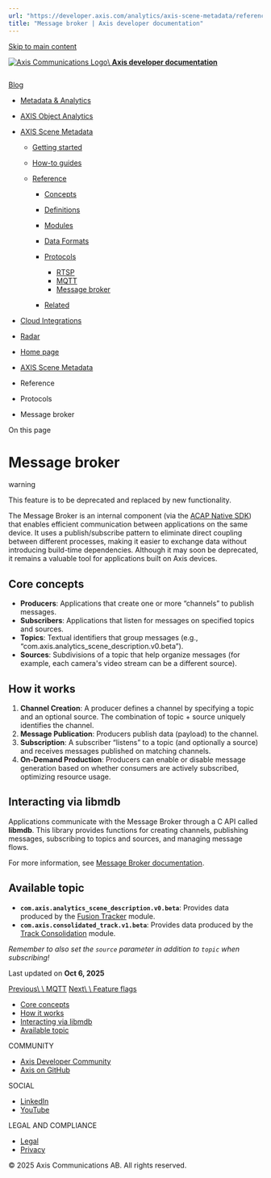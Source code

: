 ```yaml
---
url: "https://developer.axis.com/analytics/axis-scene-metadata/reference/protocols/message-broker/"
title: "Message broker | Axis developer documentation"
---
```


[Skip to main content](https://developer.axis.com/analytics/axis-scene-metadata/reference/protocols/message-broker/#__docusaurus_skipToContent_fallback)

[![Axis Communications Logo](https://developer.axis.com/img/axis-logo.svg)\\
**Axis developer documentation**](https://developer.axis.com/)

```

```

[Blog](https://developer.axis.com/blog/)

- [Metadata & Analytics](https://developer.axis.com/analytics/)
- [AXIS Object Analytics](https://developer.axis.com/analytics/axis-scene-metadata/reference/protocols/message-broker/#)

- [AXIS Scene Metadata](https://developer.axis.com/analytics/axis-scene-metadata/)

  - [Getting started](https://developer.axis.com/analytics/axis-scene-metadata/getting-started/)
  - [How-to guides](https://developer.axis.com/analytics/axis-scene-metadata/reference/protocols/message-broker/#)

  - [Reference](https://developer.axis.com/analytics/axis-scene-metadata/reference/protocols/message-broker/#)

    - [Concepts](https://developer.axis.com/analytics/axis-scene-metadata/reference/concepts/)

    - [Definitions](https://developer.axis.com/analytics/axis-scene-metadata/reference/protocols/message-broker/#)

    - [Modules](https://developer.axis.com/analytics/axis-scene-metadata/reference/modules/)

    - [Data Formats](https://developer.axis.com/analytics/axis-scene-metadata/reference/protocols/message-broker/#)

    - [Protocols](https://developer.axis.com/analytics/axis-scene-metadata/reference/protocols/message-broker/#)

      - [RTSP](https://developer.axis.com/analytics/axis-scene-metadata/reference/protocols/rtsp/)
      - [MQTT](https://developer.axis.com/analytics/axis-scene-metadata/reference/protocols/mqtt/)
      - [Message broker](https://developer.axis.com/analytics/axis-scene-metadata/reference/protocols/message-broker/)
    - [Related](https://developer.axis.com/analytics/axis-scene-metadata/reference/protocols/message-broker/#)
- [Cloud Integrations](https://developer.axis.com/analytics/axis-scene-metadata/reference/protocols/message-broker/#)

- [Radar](https://developer.axis.com/analytics/axis-scene-metadata/reference/protocols/message-broker/#)


- [Home page](https://developer.axis.com/)
- [AXIS Scene Metadata](https://developer.axis.com/analytics/axis-scene-metadata/)
- Reference
- Protocols
- Message broker

On this page

# Message broker

warning

This feature is to be deprecated and replaced by new functionality.

The Message Broker is an internal component (via the [ACAP Native SDK](https://developer.axis.com/acap/api/)) that enables efficient communication between applications on the same device. It uses a publish/subscribe pattern to eliminate direct coupling between different processes, making it easier to exchange data without introducing build-time dependencies. Although it may soon be deprecated, it remains a valuable tool for applications built on Axis devices.

## Core concepts [​](https://developer.axis.com/analytics/axis-scene-metadata/reference/protocols/message-broker/\#core-concepts "Direct link to Core concepts")

- **Producers**: Applications that create one or more “channels” to publish messages.
- **Subscribers**: Applications that listen for messages on specified topics and sources.
- **Topics**: Textual identifiers that group messages (e.g., “com.axis.analytics\_scene\_description.v0.beta”).
- **Sources**: Subdivisions of a topic that help organize messages (for example, each camera's video stream can be a different source).

## How it works [​](https://developer.axis.com/analytics/axis-scene-metadata/reference/protocols/message-broker/\#how-it-works "Direct link to How it works")

1. **Channel Creation**: A producer defines a channel by specifying a topic and an optional source. The combination of topic + source uniquely identifies the channel.
2. **Message Publication**: Producers publish data (payload) to the channel.
3. **Subscription**: A subscriber “listens” to a topic (and optionally a source) and receives messages published on matching channels.
4. **On-Demand Production**: Producers can enable or disable message generation based on whether consumers are actively subscribed, optimizing resource usage.

## Interacting via libmdb [​](https://developer.axis.com/analytics/axis-scene-metadata/reference/protocols/message-broker/\#interacting-via-libmdb "Direct link to Interacting via libmdb")

Applications communicate with the Message Broker through a C API called **libmdb**. This library provides functions for creating channels, publishing messages, subscribing to topics and sources, and managing message flows.

For more information, see [Message Broker documentation](https://developer.axis.com/acap/api/src/api/message-broker/html/index.html).

## Available topic [​](https://developer.axis.com/analytics/axis-scene-metadata/reference/protocols/message-broker/\#available-topic "Direct link to Available topic")

- **`com.axis.analytics_scene_description.v0.beta`**: Provides data produced by the [Fusion Tracker](https://developer.axis.com/analytics/axis-scene-metadata/reference/modules/fusion-tracker/) module.
- **`com.axis.consolidated_track.v1.beta`**: Provides data produced by the [Track Consolidation](https://developer.axis.com/analytics/axis-scene-metadata/reference/modules/fusion-tracker/) module.

_Remember to also set the `source` parameter in addition to `topic` when subscribing!_

Last updated on **Oct 6, 2025**

[Previous\\
\\
MQTT](https://developer.axis.com/analytics/axis-scene-metadata/reference/protocols/mqtt/) [Next\\
\\
Feature flags](https://developer.axis.com/analytics/axis-scene-metadata/reference/related/feature-flags/)

- [Core concepts](https://developer.axis.com/analytics/axis-scene-metadata/reference/protocols/message-broker/#core-concepts)
- [How it works](https://developer.axis.com/analytics/axis-scene-metadata/reference/protocols/message-broker/#how-it-works)
- [Interacting via libmdb](https://developer.axis.com/analytics/axis-scene-metadata/reference/protocols/message-broker/#interacting-via-libmdb)
- [Available topic](https://developer.axis.com/analytics/axis-scene-metadata/reference/protocols/message-broker/#available-topic)

COMMUNITY

- [Axis Developer Community](https://axis.com/developer-community)
- [Axis on GitHub](https://github.com/AxisCommunications)

SOCIAL

- [LinkedIn](https://www.linkedin.com/company/axis-communications)
- [YouTube](https://www.youtube.com/@AxisCommunications)

LEGAL AND COMPLIANCE

- [Legal](https://www.axis.com/legal)
- [Privacy](https://www.axis.com/privacy)

© 2025 Axis Communications AB. All rights reserved.